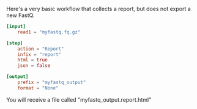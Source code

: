 Here's a very basic workflow that collects a report, but does not export a new FastQ.


```toml
[input]
    read1 = "myfastq.fq.gz"

[step]
    action = "Report"
    infix = "report"
    html = true
    json = false

[output]
    prefix = "myfastq_output"
    format = "None"
```

You will receive a file called "myfastq_output.report.html"
